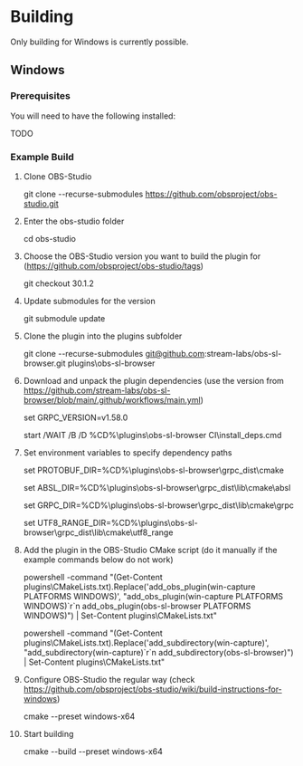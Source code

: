 # Building
Only building for Windows is currently possible.

## Windows

### Prerequisites
You will need to have the following installed:

TODO

### Example Build

1. Clone OBS-Studio

    git clone --recurse-submodules https://github.com/obsproject/obs-studio.git

2. Enter the obs-studio folder

    cd obs-studio

3. Choose the OBS-Studio version you want to build the plugin for (https://github.com/obsproject/obs-studio/tags)

    git checkout 30.1.2

4. Update submodules for the version

    git submodule update

5. Clone the plugin into the plugins subfolder

    git clone --recurse-submodules git@github.com:stream-labs/obs-sl-browser.git plugins\obs-sl-browser

6. Download and unpack the plugin dependencies (use the version from https://github.com/stream-labs/obs-sl-browser/blob/main/.github/workflows/main.yml)

    set GRPC_VERSION=v1.58.0
   
    start /WAIT /B /D %CD%\plugins\obs-sl-browser CI\install_deps.cmd

8. Set environment variables to specify dependency paths

    set PROTOBUF_DIR=%CD%\plugins\obs-sl-browser\grpc_dist\cmake
   
    set ABSL_DIR=%CD%\plugins\obs-sl-browser\grpc_dist\lib\cmake\absl
   
    set GRPC_DIR=%CD%\plugins\obs-sl-browser\grpc_dist\lib\cmake\grpc
   
    set UTF8_RANGE_DIR=%CD%\plugins\obs-sl-browser\grpc_dist\lib\cmake\utf8_range

9. Add the plugin in the OBS-Studio CMake script (do it manually if the example commands below do not work)

    powershell -command "(Get-Content plugins\CMakeLists.txt).Replace('add_obs_plugin(win-capture PLATFORMS WINDOWS)', \"add_obs_plugin(win-capture PLATFORMS WINDOWS)\`r\`n  add_obs_plugin(obs-sl-browser PLATFORMS WINDOWS)\") | Set-Content plugins\CMakeLists.txt"

    powershell -command "(Get-Content plugins\CMakeLists.txt).Replace('add_subdirectory(win-capture)', \"add_subdirectory(win-capture)\`r\`n  add_subdirectory(obs-sl-browser)\") | Set-Content plugins\CMakeLists.txt"

10. Configure OBS-Studio the regular way (check https://github.com/obsproject/obs-studio/wiki/build-instructions-for-windows)

    cmake --preset windows-x64

11. Start building

    cmake --build --preset windows-x64

